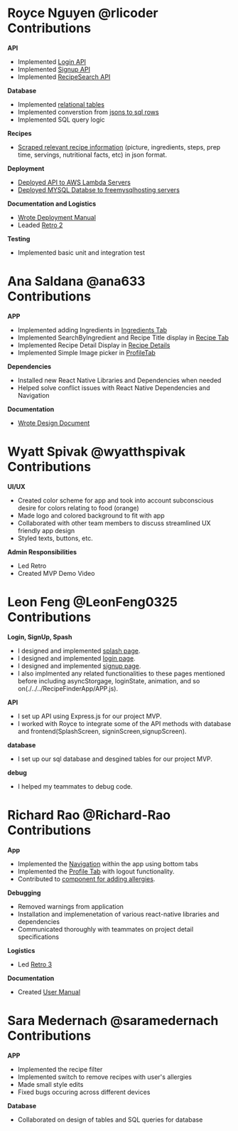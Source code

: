 # Royce Nguyen @rlicoder Contributions

**API**

- Implemented [Login API](./../../api/deploy/login.js)
- Implemented [Signup API](./../../api/deploy/signup.js)
- Implemented [RecipeSearch API](./../../api/deploy/recipe.js)

**Database**

- Implemented [relational tables](./../../db/base_tables.sql)
- Implemented converstion from [jsons to sql rows](./../../db/dbinit.py)
- Implemented SQL query logic

**Recipes**

- [Scraped relevant recipe information](./../../recipe_scraper/scrape.py) (picture, ingredients, steps, prep time, servings, nutritional facts, etc) in json format.

**Deployment**

- [Deployed API to AWS Lambda Servers](./../../api/deploy/)
- [Deployed MYSQL Databse to freemysqlhosting servers](./../../db/recipesandingredients.sql)

**Documentation and Logistics**

- [Wrote Deployment Manual](./../../docs/DEPLOY.md)
- Leaded [Retro 2](../retrospectives/RETRO_02.md)

**Testing**

- Implemented basic unit and integration test

# Ana Saldana @ana633 Contributions

**APP**

- Implemented adding Ingredients in [Ingredients Tab](./../../RecipeFinderApp/tabs/IngredientsTab.js)
- Implemented SearchByIngredient and Recipe Title display in [Recipe Tab](./../../RecipeFinderApp/tabs/RecipeTab.js)
- Implemented Recipe Detail Display in [Recipe Details](./../../RecipeFinderApp/tabs/RecipeDetails.js)
- Implemented Simple Image picker in [ProfileTab](./../../RecipeFinderApp/tabs/ProfileTab.js)

**Dependencies**

- Installed new React Native Libraries and Dependencies when needed
- Helped solve conflict issues with React Native Dependencies and Navigation

**Documentation**
- [Wrote Design Document](./../../docs/DESIGN.md)

# Wyatt Spivak @wyatthspivak Contributions

**UI/UX**
- Created color scheme for app and took into account subconscious desire for colors relating to food (orange)
- Made logo and colored background to fit with app
- Collaborated with other team members to discuss streamlined UX friendly app design
- Styled texts, buttons, etc.

**Admin Responsibilities**
- Led Retro
- Created MVP Demo Video

# Leon Feng @LeonFeng0325 Contributions

**Login, SignUp, Spash**

- I designed and implemented [splash page](./../../RecipeFinderApp/tabs/SplashScreen.js).
- I designed and implemented [login page](./../../RecipeFinderApp/tabs/signinScreen.js).
- I designed and implemented [signup page](./../../RecipeFinderApp/tabs/signupScreen.js).
- I also implmented any related functionalities to these pages mentioned before including asyncStorgage, loginState, animation, and so on(./../../RecipeFinderApp/APP.js).

**API**

- I set up API using Express.js for our project MVP.
- I worked with Royce to integrate some of the API methods with database and frontend(SplashScreen, signinScreen,signupScreen).

**database**

- I set up our sql database and desgined tables for our project MVP.

**debug**

- I helped my teammates to debug code.

# Richard Rao @Richard-Rao Contributions

**App**

- Implemented the [Navigation](./../../RecipeFinderApp/App.js) within the app using bottom tabs
- Implemented the [Profile Tab](./../../RecipeFinderApp/tabs/ProfileTab.js) with logout functionality.
- Contributed to [component for adding allergies](./../../RecipeFinderApp/components/AddAllergy.js).

**Debugging**

- Removed warnings from application
- Installation and implemenetation of various react-native libraries and dependencies
- Communicated thoroughly with teammates on project detail specifications

**Logistics**
- Led [Retro 3](./../../team/retrospectives/RETRO_03.md)

**Documentation**
- Created [User Manual](./../../docs/MANUAL.md)

# Sara Medernach @saramedernach Contributions

**APP**

- Implemented the recipe filter
- Implemented switch to remove recipes with user's allergies
- Made small style edits
- Fixed bugs occuring across different devices

**Database**

- Collaborated on design of tables and SQL queries for database

